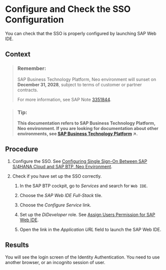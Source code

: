 <!-- loiof907bd460d46436f9ead17ea954fa9c6 -->

# Configure and Check the SSO Configuration

You can check that the SSO is properly configured by launching SAP Web IDE.



## Context

> ### Remember:  
> SAP Business Technology Platform, Neo environment will sunset on **December 31, 2028**, subject to terms of customer or partner contracts.
> 
> For more information, see SAP Note [3351844](https://me.sap.com/notes/3351844).

> ### Tip:  
> **This documentation refers to SAP Business Technology Platform, Neo environment. If you are looking for documentation about other environments, see [SAP Business Technology Platform](https://help.sap.com/viewer/65de2977205c403bbc107264b8eccf4b/Cloud/en-US/6a2c1ab5a31b4ed9a2ce17a5329e1dd8.html "SAP Business Technology Platform (SAP BTP) is an integrated offering comprised of the following technology portfolios: application development; process automation; integration; data, analytics, and enterprise planning; artificial intelligence. The platform offers users the ability to turn data into business value, compose end-to-end business processes, connect entire IT landscapes, and personalize, build and extend SAP applications. This reduces the overall total cost of ownership maintaining SAP landscapes and third-party software across end-to-end business processes.") :arrow_upper_right:.**



## Procedure

1.  Configure the SSO. See [Configuring Single Sign-On Between SAP S/4HANA Cloud and SAP BTP, Neo Environment](configuring-single-sign-on-between-sap-s-4hana-cloud-and-sap-btp-neo-environment-a41018f.md).

2.  Check if you have set up the SSO correctly.

    1.  In the SAP BTP cockpit, go to *Services* and search for `Web IDE`.

    2.  Choose the *SAP Web IDE Full-Stack* tile.

    3.  Choose the *Configure Service* link.

    4.  Set up the *DiDeveloper* role. See [Assign Users Permission for SAP Web IDE](https://help.sap.com/viewer/825270ffffe74d9f988a0f0066ad59f0/CF/en-US/102a024b1e344c54a0df7d835163b039.html).

    5.  Open the link in the *Application URL* field to launch the SAP Web IDE.





<a name="loiof907bd460d46436f9ead17ea954fa9c6__result_xb2_11y_kbb"/>

## Results

You will see the login screen of the Identity Authentication. You need to use another browser, or an incognito session of user.

